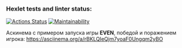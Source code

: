 ### Hexlet tests and linter status:
[![Actions Status](https://github.com/PLG-9/java-project-61/actions/workflows/hexlet-check.yml/badge.svg)](https://github.com/PLG-9/java-project-61/actions)
[![Maintainability](https://api.codeclimate.com/v1/badges/54d71c1931e5cfc31cac/maintainability)](https://codeclimate.com/github/PLG-9/java-project-61/maintainability)

Аскинема с примером запуска игры **EVEN**, победой и поражением игрока:
https://asciinema.org/a/rBKLQIeQjm7yoaF0Ungqm2yBO

